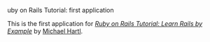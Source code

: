 uby on Rails Tutorial: first application

This is the first application for
[*Ruby on Rails Tutorial: Learn Rails by
Example*](http://railstutorial.org/) 
by [Michael Hartl](http://michaelhartl.com/).

